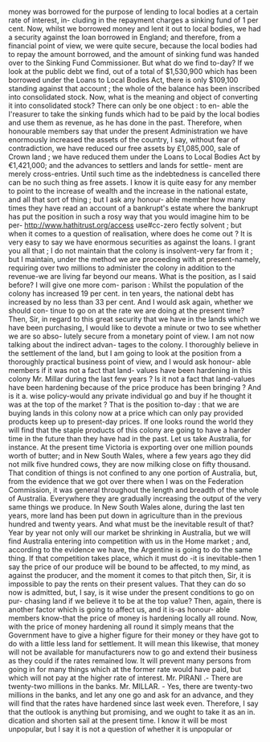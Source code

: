 money was borrowed for the purpose of lending to local bodies at a certain rate of interest, in- cluding in the repayment charges a sinking fund of 1 per cent. Now, whilst we borrowed money and lent it out to local bodies, we had a security against the loan borrowed in England; and therefore, from a financial point of view, we were quite secure, because the local bodies had to repay the amount borrowed, and the amount of sinking fund was handed over to the Sinking Fund Commissioner. But what do we find to-day? If we look at the public debt we find, out of a total of $1,530,900 which has been borrowed under the Loans to Local Bodies Act, there is only $109,100 standing against that account ; the whole of the balance has been inscribed into consolidated stock. Now, what is the meaning and object of converting it into consolidated stock? There can only be one object : to en- able the I'reasurer to take the sinking funds which had to be paid by the local bodies and use them as revenue, as he has done in the past. Therefore, when honourable members say that under the present Administration we have enormously increased the assets of the country, I say, without fear of contradiction, we have reduced our free assets by £1,085,000, sale of Crown land ; we have reduced them under the Loans to Local Bodies Act by €1,421,000; and the advances to settlers and lands for settle- ment are merely cross-entries. Until such time as the indebtedness is cancelled there can be no such thing as free assets. I know it is quite easy for any member to point to the increase of wealth and the increase in the national estate, and all that sort of thing ; but I ask any honour- able member how many times they have read an account of a bankrupt's estate where the bankrupt has put the position in such a rosy way that you would imagine him to be per- http://www.hathitrust.org/access use#cc-zero fectly solvent ; but when it comes to a question of realisation, where does he come out ? It is very easy to say we have enormous securities as against the loans. I grant you all that ; I do not maintain that the colony is insolvent-very far from it ; but I maintain, under the method we are proceeding with at present-namely, requiring over two millions to administer the colony in addition to the revenue-we are living far beyond our means. What is the position, as I said before? I will give one more com- parison : Whilst the population of the colony has increased 19 per cent. in ten years, the national debt has increased by no less than 33 per cent. And I would ask again, whether we should con- tinue to go on at the rate we are doing at the present time? Then, Sir, in regard to this great security that we have in the lands which we have been purchasing, I would like to devote a minute or two to see whether we are so abso- lutely secure from a monetary point of view. I am not now talking about the indirect advan- tages to the colony. I thoroughly believe in the settlement of the land, but I am going to look at the position from a thoroughly practical business point of view, and I would ask honour- able members if it was not a fact that land- values have been hardening in this colony Mr. Millar during the last few years ? Is it not a fact that land-values have been hardening because of the price produce has been bringing ? And is it a. wise policy-would any private individual go and buy if he thought it was at the top of the market ? That is the position to-day : that we are buying lands in this colony now at a price which can only pay provided products keep up to present-day prices. If one looks round the world they will find that the staple products of this colony are going to have a harder time in the future than they have had in the past. Let us take Australia, for instance. At the present time Victoria is exporting over one million pounds worth of butter; and in New South Wales, where a few years ago they did not milk five hundred cows, they are now milking close on fifty thousand. That condition of things is not confined to any one portion of Australia, but, from the evidence that we got over there when I was on the Federation Commission, it was general throughout the length and breadth of the whole of Australia. Everywhere they are gradually increasing the output of the very same things we produce. In New South Wales alone, during the last ten years, more land has been put down in agriculture than in the previous hundred and twenty years. And what must be the inevitable result of that? Year by year not only will our market be shrinking in Australia, but we will find Australia entering into competition with us in the Home market ; and, according to the evidence we have, the Argentine is going to do the same thing. If that competition takes place, which it must do -it is inevitable-then 1 say the price of our produce will be bound to be affected, to my mind, as against the producer, and the moment it comes to that pitch then, Sir, it is impossible to pay the rents on their present values. That they can do so now is admitted, but, I say, is it wise under the present conditions to go on pur- chasing land if we believe it to be at the top value? Then, again, there is another factor which is going to affect us, and it is-as honour- able members know-that the price of money is hardening locally all round. Now, with the price of money hardening all round it simply means that the Government have to give a higher figure for their money or they have got to do with a little less land for settlement. It will mean this likewise, that money will not be available for manufacturers now to go and extend their business as they could if the rates remained low. It will prevent many persons from going in for many things which at the former rate would have paid, but which will not pay at the higher rate of interest. Mr. PIRANI .- There are twenty-two millions in the banks. Mr. MILLAR. - Yes, there are twenty-two millions in the banks, and let any one go and ask for an advance, and they will find that the rates have hardened since last week even. Therefore, I say that the outlook is anything but promising, and we ought to take it as an in. dication and shorten sail at the present time. I know it will be most unpopular, but I say it is not a question of whether it is unpopular or 
